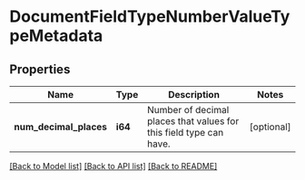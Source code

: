 # DocumentFieldTypeNumberValueTypeMetadata

## Properties
Name | Type | Description | Notes
------------ | ------------- | ------------- | -------------
**num_decimal_places** | **i64** | Number of decimal places that values for this field type can have. | [optional] 

[[Back to Model list]](../README.md#documentation-for-models) [[Back to API list]](../README.md#documentation-for-api-endpoints) [[Back to README]](../README.md)


